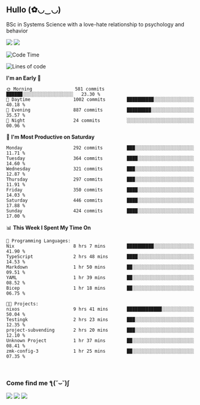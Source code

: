 <h2>Hullo (✿◡‿◡)</h2>

BSc in Systems Science with a love-hate relationship to psychology and behavior

<img src="https://github-readme-activity-graph.vercel.app/graph?username=hedonicadapter&theme=high-contrast"/>
<img src="https://github-readme-stats-git-masterrstaa-rickstaa.vercel.app/api?username=hedonicadapter&theme=highcontrast"/>

<!--START_SECTION:waka-->
![Code Time](http://img.shields.io/badge/Code%20Time-1%2C417%20hrs%2055%20mins-blue)

![Lines of code](https://img.shields.io/badge/From%20Hello%20World%20I%27ve%20Written-3.9%20million%20lines%20of%20code-blue)

**I'm an Early 🐤** 

```text
🌞 Morning                581 commits         ██████░░░░░░░░░░░░░░░░░░░   23.30 % 
🌆 Daytime                1002 commits        ██████████░░░░░░░░░░░░░░░   40.18 % 
🌃 Evening                887 commits         █████████░░░░░░░░░░░░░░░░   35.57 % 
🌙 Night                  24 commits          ░░░░░░░░░░░░░░░░░░░░░░░░░   00.96 % 
```
📅 **I'm Most Productive on Saturday** 

```text
Monday                   292 commits         ███░░░░░░░░░░░░░░░░░░░░░░   11.71 % 
Tuesday                  364 commits         ████░░░░░░░░░░░░░░░░░░░░░   14.60 % 
Wednesday                321 commits         ███░░░░░░░░░░░░░░░░░░░░░░   12.87 % 
Thursday                 297 commits         ███░░░░░░░░░░░░░░░░░░░░░░   11.91 % 
Friday                   350 commits         ████░░░░░░░░░░░░░░░░░░░░░   14.03 % 
Saturday                 446 commits         ████░░░░░░░░░░░░░░░░░░░░░   17.88 % 
Sunday                   424 commits         ████░░░░░░░░░░░░░░░░░░░░░   17.00 % 
```


📊 **This Week I Spent My Time On** 

```text
💬 Programming Languages: 
Nix                      8 hrs 7 mins        ██████████░░░░░░░░░░░░░░░   41.90 % 
TypeScript               2 hrs 48 mins       ████░░░░░░░░░░░░░░░░░░░░░   14.53 % 
Markdown                 1 hr 50 mins        ██░░░░░░░░░░░░░░░░░░░░░░░   09.51 % 
YAML                     1 hr 39 mins        ██░░░░░░░░░░░░░░░░░░░░░░░   08.52 % 
Bicep                    1 hr 18 mins        ██░░░░░░░░░░░░░░░░░░░░░░░   06.75 % 

🐱‍💻 Projects: 
nixos                    9 hrs 41 mins       █████████████░░░░░░░░░░░░   50.04 % 
Testingk                 2 hrs 23 mins       ███░░░░░░░░░░░░░░░░░░░░░░   12.35 % 
project-subvending       2 hrs 20 mins       ███░░░░░░░░░░░░░░░░░░░░░░   12.10 % 
Unknown Project          1 hr 37 mins        ██░░░░░░░░░░░░░░░░░░░░░░░   08.41 % 
zmk-config-3             1 hr 25 mins        ██░░░░░░░░░░░░░░░░░░░░░░░   07.35 % 
```


<!--END_SECTION:waka-->

<br/>
<h3>Come find me ƪ(˘⌣˘)ʃ </h3>

<a href="https://hedonicadapter.com/"><img src="https://img.shields.io/badge/-Portfolio-3423A6?style=flat-square&logo=Google-Chrome&logoColor=white"/></a>
<a href="www.linkedin.com/in/sam-herman"><img src="https://img.shields.io/badge/-Sam%20Herman-0077B5?style=flat-square&logo=Linkedin&logoColor=white"/></a>
<a href="mailto:mailservice.samherman@gamil.com"><img src="https://img.shields.io/badge/-mailservice.samherman@gamil.com-D14836?style=flat-square&logo=Gmail&logoColor=white"/></a>

<!--
**cdthomp1/cdthomp1** is a ✨ _special_ ✨ repository because its `README.md` (this file) appears on your GitHub profile.


----
Credit: [cdthomp1](https://github.com/cdthomp1)

Last Edited on: 19/11/2020
